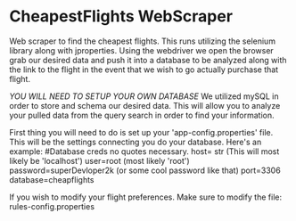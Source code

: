 # CheapestFlights WebScraper
Web scraper to find the cheapest flights. This runs utilizing the selenium library
along with jproperties. Using the webdriver we open the browser grab our desired data
and push it into a database to be analyzed along with the link to the flight in 
the event that we wish to go actually purchase that flight.

*YOU WILL NEED TO SETUP YOUR OWN DATABASE* We utilized mySQL in order to store
and schema our desired data. This will allow you to analyze your pulled data from
the query search in order to find your information.

First thing you will need to do is set up your 'app-config.properties' file.
This will be the settings connecting you do your database. Here's an example:
#Database creds no quotes necessary.
host= str                 (This will most likely be 'localhost')
user=root                   (most likely 'root')
password=superDevloper2k   (or some cool password like that)
port=3306
database=cheapflights

If you wish to modify your flight preferences. Make sure to modify the file:
rules-config.properties
